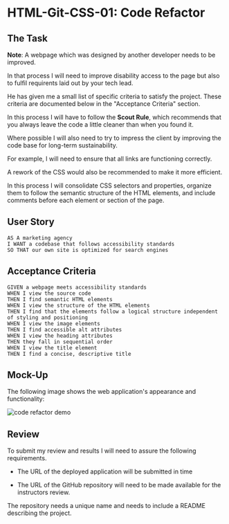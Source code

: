 # HTML-Git-CSS-01: Code Refactor

## The Task

**Note**: A webpage which was designed by another developer needs to be improved. 

In that process I will need to improve disability access to the page but also to fulfil requirents laid out by your tech lead. 

He has given me a small list of specific criteria to satisfy the project. These criteria are documented below in the "Acceptance Criteria" section.

In this process I will have to follow the **Scout Rule**, which recommends that you always leave the code a little cleaner than when you found it.

Where possible I will also need to try to impress the client by improving the code base for long-term sustainability. 

For example, I will need to ensure that all links are functioning correctly. 

A rework of the CSS would also be recommended to make it more efficient. 

In this process I will consolidate CSS selectors and properties, organize them to follow the semantic structure of the HTML elements,
and include comments before each element or section of the page.


## User Story

```
AS A marketing agency
I WANT a codebase that follows accessibility standards
SO THAT our own site is optimized for search engines
```

## Acceptance Criteria

```
GIVEN a webpage meets accessibility standards
WHEN I view the source code
THEN I find semantic HTML elements
WHEN I view the structure of the HTML elements
THEN I find that the elements follow a logical structure independent of styling and positioning
WHEN I view the image elements
THEN I find accessible alt attributes
WHEN I view the heading attributes
THEN they fall in sequential order
WHEN I view the title element
THEN I find a concise, descriptive title
```

## Mock-Up

The following image shows the web application's appearance and functionality:

![code refactor demo](./Assets/01-html-css-git-homework-demo.png)


## Review

To submit my review and results I will need to assure the following requirements.

* The URL of the deployed application will be submitted in time

* The URL of the GitHub repository will need to be made available for the instructors review. 

The repository needs a unique name and needs to include a README describing the project.
